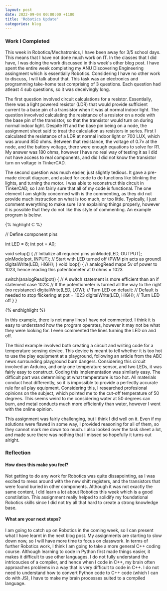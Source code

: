 ```yaml
---
layout: post
date: 2022-09-04 00:00:00 +1100
title: 'Robotics Update'
categories: blog
---
```


<h3>Work I Completed</h3>

This week in Robotics/Mechatronics, I have been away for 3/5 school days. This means that I have not done much work on IT. In the classes that I did have, I was doing the work discussed in this week's other blog post. I have spent the entire week completing my ANU Discovering Engineering assingment which is essentially Robotics. Considering I have no other work to discuss, I will talk about that. This task was an electronics and programming take-home test comprising of 3 questions. Each question had atleast 4 sub questions, so it was deceivingly long.

The first question involved circuit calculations for a resistor. Essentially, there was a light powered resistor (LDR) that would provide sufficient current to a base pin of a transistor when it was at normal indoor light. The question invovlved calculating the resistance of a resistor on a node with the base pin of the transistor, so that the transistor would turn on during normal indoor light. Despite R1 and the base pin being on a node, the assignment sheet said to treat the calculation as resistors in series. First I calculated the resistance of a LDR at normal indoor light or 700 LUX, which was around 850 ohms. Between that resistance, the voltage of 0.7v at the node, and the battery voltage, there were enough equations to solve for R1. My answer was 180 ohms, however I have no real way of testing it as I did not have access to real components, and did I did not know the transistor turn on voltage in TinkerCAD.

The second question was much easier, just slightly tedious. It gave a pre-made circuit diagram, and asked for code to do functions like blinking the lights, and turning the motor. I was able to reconstruct this circuit in TinkerCAD, so I am fairly sure that all of my code is functional. The one element I am slghtly concerned with is the commenting, as they did not provide much instruction on what is too much, or too little. Typically, I just comment everything to make sure I am explaining things properly, however it is possible that they do not like this style of commenting. An example program is below.

{% highlight C %}

// Define component pins

int LED = 8;
int pot = A0;
  
void setup()
{
  // Initialize all required pins
  pinMode(LED, OUTPUT);
  pinMode(pot, INPUT);
  // Start with LED turned off (PWM pin acts as ground)
  digitalWrite(LED, HIGH);
}
void loop() 
{
  // analogRead maps 5v of power to 1023, hence reading this potentiometer at 0 ohms = 1023
  
  switch(analogRead(pot)) { // A switch statement is more efficient than an if statement
    case 1023: // If the potentiometer is turned all the way to the right (no resistance)
      digitalWrite(LED, LOW); // Turn LED on
    default: // Default is needed to stop flickering at pot = 1023
     digitalWrite(LED, HIGH); // Turn LED off
  } 
}

{% endhighlight %}

In this example, there is not many lines I have not commented. I think it is easy to understand how the program operates, however it may not be what they were looking for. I even commented the lines turning the LED on and off.

The third example involved both creating a circuit and writing code for a temperature sensing device. This device is meant to tell whether it is too hot to use the play equipment at a playground, following an article from the ABC news surrounding playground burn dangers. Considering this circuit involved an Arduino, and only one temperature sensor, and two LEDs, it was fairly easy to construct. Coding this implementation was similarly easy. The difficult part was determining at what temperature is too hot. All materials conduct heat differently, so it is impossible to provide a perfectly accurate rule for all play equipment. Considering this, I researched profesional opinions on the subject, which pointed me to the cut-off temperature of 50 degrees. This seems weird to me considering water at 50 degrees can burn, and metal conducts much more efficiently than water, however I went with the online opinion.

This assignment was fairly challenging, but I think I did well on it. Even if my solutions were flawed in some way, I provided reasoning for all of them, so they cannot mark me down too much. I also looked over the task sheet a lot, and made sure there was nothing that I missed so hopefully it turns out alright.

<h3>Reflection</h3>

<h4>How does this make you feel?</h4>

Not getting to do any work for Robotics was quite dissapointing, as I was excited to mess around with the new shift registers, and the transistors that were found buried in other components. Although it was not exactly the same content, I did learn a lot about Robotics this week which is a good constilation. This assignment really helped to solidify my foundational Robotics skills since I did not try all that hard to create a strong knowledge base. 

<h4>What are your next steps?</h4>

I am going to catch up on Robotics in the coming week, so I can present what I have learnt in the next blog post. My assignments are starting to slow down now, so I will have more time to focus on classwork. In terms of further Robotics work, I think I am going to take a more general C++ coding course. Although learning to code in Python first made things easier, it makes it difficult to use other languages. I do not fully understand the intricoucies of a compiler, and hence when I code in C++, my brain often approaches problems in a way that is very difficult to code in C++. I do not need to understand how to convert Python code to C++ code (which I can do with JS), I have to make my brain processes suited to a compiled language.